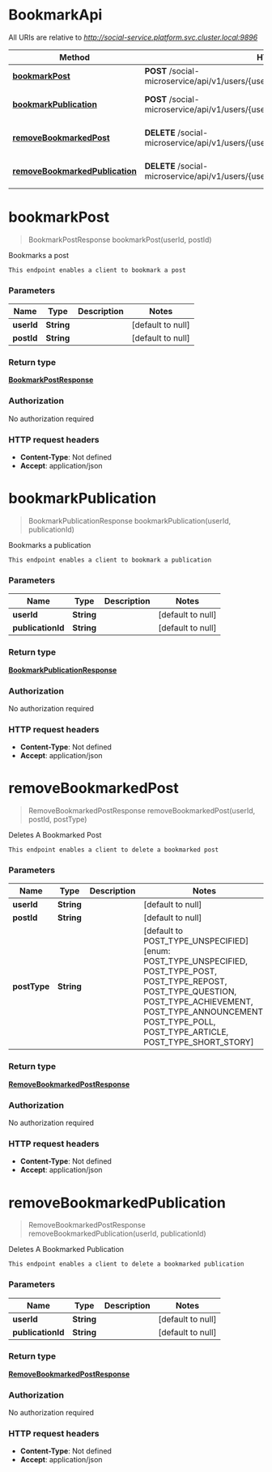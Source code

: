 # BookmarkApi

All URIs are relative to *http://social-service.platform.svc.cluster.local:9896*

| Method | HTTP request | Description |
|------------- | ------------- | -------------|
| [**bookmarkPost**](BookmarkApi.md#bookmarkPost) | **POST** /social-microservice/api/v1/users/{userId}/post/bookmark/{postId} | Bookmarks a post |
| [**bookmarkPublication**](BookmarkApi.md#bookmarkPublication) | **POST** /social-microservice/api/v1/users/{userId}/publication/{publicationId}/bookmark | Bookmarks a publication |
| [**removeBookmarkedPost**](BookmarkApi.md#removeBookmarkedPost) | **DELETE** /social-microservice/api/v1/users/{userId}/post/{postId}/bookmark | Deletes A Bookmarked Post |
| [**removeBookmarkedPublication**](BookmarkApi.md#removeBookmarkedPublication) | **DELETE** /social-microservice/api/v1/users/{userId}/publication/{publicationId}/bookmark | Deletes A Bookmarked Publication |


<a name="bookmarkPost"></a>
# **bookmarkPost**
> BookmarkPostResponse bookmarkPost(userId, postId)

Bookmarks a post

    This endpoint enables a client to bookmark a post

### Parameters

|Name | Type | Description  | Notes |
|------------- | ------------- | ------------- | -------------|
| **userId** | **String**|  | [default to null] |
| **postId** | **String**|  | [default to null] |

### Return type

[**BookmarkPostResponse**](../Models/BookmarkPostResponse.md)

### Authorization

No authorization required

### HTTP request headers

- **Content-Type**: Not defined
- **Accept**: application/json

<a name="bookmarkPublication"></a>
# **bookmarkPublication**
> BookmarkPublicationResponse bookmarkPublication(userId, publicationId)

Bookmarks a publication

    This endpoint enables a client to bookmark a publication

### Parameters

|Name | Type | Description  | Notes |
|------------- | ------------- | ------------- | -------------|
| **userId** | **String**|  | [default to null] |
| **publicationId** | **String**|  | [default to null] |

### Return type

[**BookmarkPublicationResponse**](../Models/BookmarkPublicationResponse.md)

### Authorization

No authorization required

### HTTP request headers

- **Content-Type**: Not defined
- **Accept**: application/json

<a name="removeBookmarkedPost"></a>
# **removeBookmarkedPost**
> RemoveBookmarkedPostResponse removeBookmarkedPost(userId, postId, postType)

Deletes A Bookmarked Post

    This endpoint enables a client to delete a bookmarked post

### Parameters

|Name | Type | Description  | Notes |
|------------- | ------------- | ------------- | -------------|
| **userId** | **String**|  | [default to null] |
| **postId** | **String**|  | [default to null] |
| **postType** | **String**|  | [default to POST_TYPE_UNSPECIFIED] [enum: POST_TYPE_UNSPECIFIED, POST_TYPE_POST, POST_TYPE_REPOST, POST_TYPE_QUESTION, POST_TYPE_ACHIEVEMENT, POST_TYPE_ANNOUNCEMENT, POST_TYPE_POLL, POST_TYPE_ARTICLE, POST_TYPE_SHORT_STORY] |

### Return type

[**RemoveBookmarkedPostResponse**](../Models/RemoveBookmarkedPostResponse.md)

### Authorization

No authorization required

### HTTP request headers

- **Content-Type**: Not defined
- **Accept**: application/json

<a name="removeBookmarkedPublication"></a>
# **removeBookmarkedPublication**
> RemoveBookmarkedPostResponse removeBookmarkedPublication(userId, publicationId)

Deletes A Bookmarked Publication

    This endpoint enables a client to delete a bookmarked publication

### Parameters

|Name | Type | Description  | Notes |
|------------- | ------------- | ------------- | -------------|
| **userId** | **String**|  | [default to null] |
| **publicationId** | **String**|  | [default to null] |

### Return type

[**RemoveBookmarkedPostResponse**](../Models/RemoveBookmarkedPostResponse.md)

### Authorization

No authorization required

### HTTP request headers

- **Content-Type**: Not defined
- **Accept**: application/json

